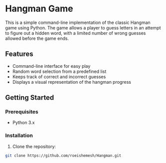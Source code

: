 # Hangman Game

This is a simple command-line implementation of the classic Hangman game using Python. The game allows a player to guess letters in an attempt to figure out a hidden word, with a limited number of wrong guesses allowed before the game ends.

## Features
- Command-line interface for easy play
- Random word selection from a predefined list
- Keeps track of correct and incorrect guesses
- Displays a visual representation of the hangman progress

## Getting Started

### Prerequisites
- Python 3.x

### Installation
1. Clone the repository:
```bash
git clone https://github.com/roeishemesh/Hangman.git
